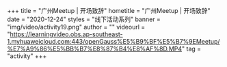 +++
    title = "广州Meetup | 开场致辞"
    hometitle = "广州Meetup | 开场致辞"
    date = "2020-12-24"
    styles = "线下活动系列"
    banner = "img/video/activity19.png"
    author = ""
    videourl = "https://learningvideo.obs.ap-southeast-1.myhuaweicloud.com:443/openGauss%E5%B9%BF%E5%B7%9EMeetup/%E7%A9%86%E5%BB%B7%E8%87%B4%E8%AF%8D.MP4"
    tag = "activity"
+++